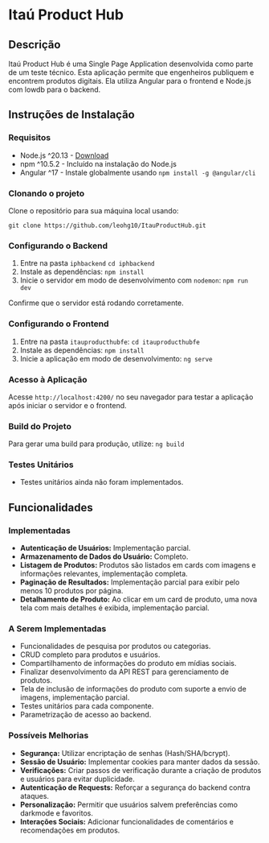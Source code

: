 # Itaú Product Hub

## Descrição
Itaú Product Hub é uma Single Page Application desenvolvida como parte de um teste técnico. Esta aplicação permite que engenheiros publiquem e encontrem produtos digitais. Ela utiliza Angular para o frontend e Node.js com lowdb para o backend.

## Instruções de Instalação

### Requisitos
- Node.js ^20.13 - [Download](https://nodejs.org/en)
- npm ^10.5.2 - Incluído na instalação do Node.js
- Angular ^17 - Instale globalmente usando `npm install -g @angular/cli`

### Clonando o projeto
Clone o repositório para sua máquina local usando:

```git clone https://github.com/leohg10/ItauProductHub.git```

### Configurando o Backend
1. Entre na pasta `iphbackend`
```cd iphbackend```
2. Instale as dependências:
```npm install```
3. Inicie o servidor em modo de desenvolvimento com `nodemon`:
```npm run dev```

Confirme que o servidor está rodando corretamente.

### Configurando o Frontend
1. Entre na pasta `itauproducthubfe`:
```cd itauproducthubfe```
2. Instale as dependências:
```npm install```
3. Inicie a aplicação em modo de desenvolvimento:
```ng serve```

### Acesso à Aplicação
Acesse `http://localhost:4200/` no seu navegador para testar a aplicação após iniciar o servidor e o frontend.

### Build do Projeto
Para gerar uma build para produção, utilize:
```ng build```

### Testes Unitários
- Testes unitários ainda não foram implementados.

## Funcionalidades

### Implementadas
- **Autenticação de Usuários:** Implementação parcial.
- **Armazenamento de Dados do Usuário:** Completo.
- **Listagem de Produtos:** Produtos são listados em cards com imagens e informações relevantes, implementação completa.
- **Paginação de Resultados:** Implementação parcial para exibir pelo menos 10 produtos por página.
- **Detalhamento de Produto:** Ao clicar em um card de produto, uma nova tela com mais detalhes é exibida, implementação parcial.

### A Serem Implementadas
- Funcionalidades de pesquisa por produtos ou categorias.
- CRUD completo para produtos e usuários.
- Compartilhamento de informações do produto em mídias sociais.
- Finalizar desenvolvimento da API REST para gerenciamento de produtos.
- Tela de inclusão de informações do produto com suporte a envio de imagens, implementação parcial.
- Testes unitários para cada componente.
- Parametrização de acesso ao backend.

### Possíveis Melhorias
- **Segurança:** Utilizar encriptação de senhas (Hash/SHA/bcrypt).
- **Sessão de Usuário:** Implementar cookies para manter dados da sessão.
- **Verificações:** Criar passos de verificação durante a criação de produtos e usuários para evitar duplicidade.
- **Autenticação de Requests:** Reforçar a segurança do backend contra ataques.
- **Personalização:** Permitir que usuários salvem preferências como darkmode e favoritos.
- **Interações Sociais:** Adicionar funcionalidades de comentários e recomendações em produtos.